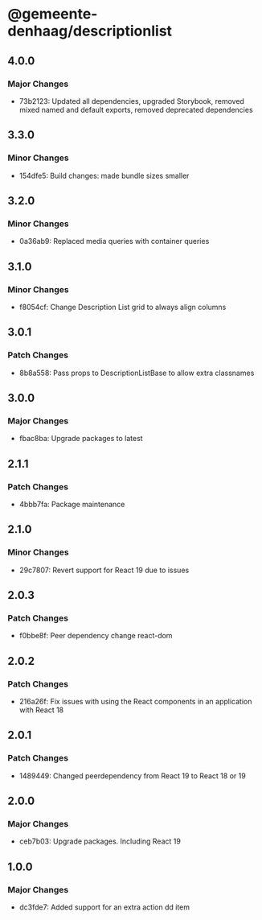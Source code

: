 # @gemeente-denhaag/descriptionlist

## 4.0.0

### Major Changes

- 73b2123: Updated all dependencies, upgraded Storybook, removed mixed named and default exports, removed deprecated dependencies

## 3.3.0

### Minor Changes

- 154dfe5: Build changes: made bundle sizes smaller

## 3.2.0

### Minor Changes

- 0a36ab9: Replaced media queries with container queries

## 3.1.0

### Minor Changes

- f8054cf: Change Description List grid to always align columns

## 3.0.1

### Patch Changes

- 8b8a558: Pass props to DescriptionListBase to allow extra classnames

## 3.0.0

### Major Changes

- fbac8ba: Upgrade packages to latest

## 2.1.1

### Patch Changes

- 4bbb7fa: Package maintenance

## 2.1.0

### Minor Changes

- 29c7807: Revert support for React 19 due to issues

## 2.0.3

### Patch Changes

- f0bbe8f: Peer dependency change react-dom

## 2.0.2

### Patch Changes

- 216a26f: Fix issues with using the React components in an application with React 18

## 2.0.1

### Patch Changes

- 1489449: Changed peerdependency from React 19 to React 18 or 19

## 2.0.0

### Major Changes

- ceb7b03: Upgrade packages. Including React 19

## 1.0.0

### Major Changes

- dc3fde7: Added support for an extra action dd item
